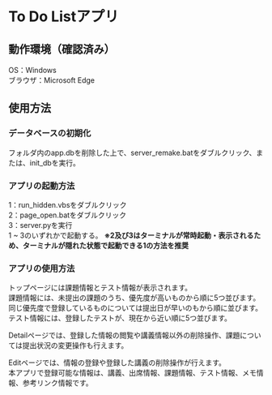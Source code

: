 # To Do Listアプリ
## 動作環境（確認済み）
OS：Windows  
ブラウザ：Microsoft Edge  

## 使用方法
### データベースの初期化
フォルダ内のapp.dbを削除した上で、server_remake.batをダブルクリック、または、init_dbを実行。  

### アプリの起動方法
1：run_hidden.vbsをダブルクリック  
2：page_open.batをダブルクリック  
3：server.pyを実行  
1 ~ 3のいずれかで起動する。
__※2及び3はターミナルが常時起動・表示されるため、ターミナルが隠れた状態で起動できる1の方法を推奨__  

### アプリの使用方法
トップページには課題情報とテスト情報が表示されます。  
課題情報には、未提出の課題のうち、優先度が高いものから順に5つ並びます。同じ優先度で登録しているものについては提出日が早いのもから順に並びます。  
テスト情報には、登録したテストが、現在から近い順に5つ並びます。  

Detailページでは、登録した情報の閲覧や講義情報以外の削除操作、課題については提出状況の変更操作も行えます。  

Editページでは、情報の登録や登録した講義の削除操作が行えます。  
本アプリで登録可能な情報は、講義、出席情報、課題情報、テスト情報、メモ情報、参考リンク情報です。
